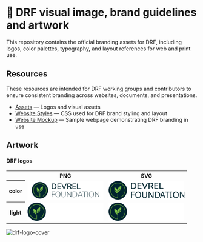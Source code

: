 # 🎨 DRF visual image, brand guidelines and artwork 

This repository contains the official branding assets for DRF, including logos, color palettes, typography, and layout references for web and print use.

## Resources

These resources are intended for DRF working groups and contributors to ensure consistent branding across websites, documents, and presentations.

- [Assets](/assets) — Logos and visual assets
- [Website Styles](/website-styles.css) — CSS used for DRF brand styling and layout
- [Website Mockup](/website.html) — Sample webpage demonstrating DRF branding in use

## Artwork

#### DRF logos

<table>
    <tr>
        <th></th>
        <th colspan="1">PNG</th>
        <th colspan="1">SVG</th>
    </tr>
    <tr>
        <th>color</th>
        <td><img src="assets/images/logo_V3.png" width="200"></td>
        <td><img src="assets/images/logo.svg" width="200"></td>
    </tr>
    <tr>
        <th>light</th>
        <td><img src="assets/images/logo_V3_white.png" width="200"></td>
        <td><img src="assets/images/logo_white.svg" width="200"></td>
    </tr>
</table>
<img width="600" alt="drf-logo-cover" src="https://github.com/user-attachments/assets/63997f96-0118-4679-89dd-154b59b96667"/>

